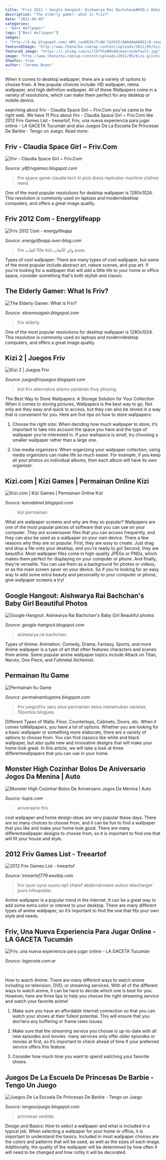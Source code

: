 ```yaml
---
title: "Friv 2011 ~ Google Hangout: Aishwarya Rai Bachchan&#039;s Baby Girl Beautiful Photos"
description: "The elderly gamer: what is friv?"
date: "2022-04-09"
categories:
- "Best Wallpaper"
tags: ["Best Wallpaper"]
images:
- "http://4.bp.blogspot.com/-HKh_cwaDK3k/TcAW-YqYkXI/AAAAAAAAAGI/8-smuwy8DT0/s1600/friv_spacegirl.png"
featuredImage: "http://www.thenorba.com/wp-content/uploads/2011/05/kizi-giochi-flash.jpg"
featured_image: "https://i.ytimg.com/vi/lH7YhoBMs88/maxresdefault.jpg"
image: "http://www.thenorba.com/wp-content/uploads/2011/05/kizi-giochi-flash.jpg"
ShowToc: true
author: "Jeremy Boyer"
---
```



When it comes to desktop wallpaper, there are a variety of options to choose from. A few popular choices include: HD wallpaper, retina wallpaper, and high definition wallpaper. All of these Wallpapers come in a variety of resolutions, which can make them perfect for any desktop or mobile device. 

	

		
searching about friv - Claudia Space Girl ~ Friv.Com you've came to the right web. We have 11 Pics about friv - Claudia Space Girl ~ Friv.Com like 2012 Friv Games List - treeartof, Friv, una nueva experiencia para jugar online - LA GACETA Tucumán and also Juegos De La Escuela De Princesas De Barbie - Tengo un Juego. Read more:
		
    
## Friv - Claudia Space Girl ~ Friv.Com

<img loading=lazy src="http://4.bp.blogspot.com/-HKh_cwaDK3k/TcAW-YqYkXI/AAAAAAAAAGI/8-smuwy8DT0/s1600/friv_spacegirl.png" onerror="this.onerror=null;this.src='https://tse4.mm.bing.net/th?id=OIP.lIW_Do87Z-fxviqVHnNS1QHaG5&amp;pid=15.1';" alt="friv - Claudia Space Girl ~ Friv.Com">

_Source: y8frivgames.blogspot.com_

>friv space game claudia tech hi pick dress replicator machine clothes need. 

	

One of the most popular resolutions for desktop wallpaper is 1280x1024. This resolution is commonly used on laptops and moderndesktop computers, and offers a great image quality.

    
## Friv 2012 Com - Energylifeapp

<img loading=lazy src="https://i.ytimg.com/vi/lH7YhoBMs88/maxresdefault.jpg" onerror="this.onerror=null;this.src='https://tse2.mm.bing.net/th?id=OIP.VKjsSz6sdgZitiNGFHFzCwHaEK&amp;pid=15.1';" alt="Friv 2012 Com - energylifeapp">

_Source: energylifeapp.over-blog.com_

>friv العاب fille kizi واي الالعاب puss. 

	

Types of cool wallpaper:
There are many types of cool wallpaper, but some of the most popular include abstract art, nature scenes, and pop art. If you're looking for a wallpaper that will add a little life to your home or office space, consider something that's both stylish and classic.

    
## The Elderly Gamer: What Is Friv?

<img loading=lazy src="https://4.bp.blogspot.com/-lD4RLizzynE/TzA4XGgHTeI/AAAAAAAAKGQ/0lcqaqi8gOo/s1600/friv+games.JPG" onerror="this.onerror=null;this.src='https://tse2.mm.bing.net/th?id=OIP.2VY3IZ0wua55YSFlaF4zpQAAAA&amp;pid=15.1';" alt="The Elderly Gamer: What is Friv?">

_Source: xboxmeagain.blogspot.com_

>friv elderly. 

	

One of the most popular resolutions for desktop wallpaper is 1280x1024. This resolution is commonly used on laptops and moderndesktop computers, and offers a great image quality.

    
## Kizi 2 | Juegos Friv

<img loading=lazy src="http://www.thenorba.com/wp-content/uploads/2011/05/kizi-giochi-flash.jpg" onerror="this.onerror=null;this.src='https://tse4.mm.bing.net/th?id=OIP.AO8HTGuKWLrbqh-uTJXYjQHaE8&amp;pid=15.1';" alt="Kizi 2 | Juegos Friv">

_Source: juegosfrivjuegos.blogspot.com_

>kizi friv alternativa stiamo parlando thuy phuong. 

	

The Best Way to Store Wallpapers: A Storage Solution for Your Collection
When it comes to storing pictures, Wallpapers is the best way to go. Not only are they easy and quick to access, but they can also be stored in a way that is convenient for you. Here are five tips on how to store wallpapers:
1) Choose the right size: When deciding how much wallpaper to store, it’s important to take into account the space you have and the type of wallpaper you’re interested in. If your wallspace is small, try choosing a smaller wallpaper rather than a large one.

2) Use media organizers: When organizing your wallpaper collection, using media organizers can make life so much easier. For example, if you keep all your photos on individual albums, then each album will have its own organizer.

    
## Kizi.com | Kizi Games | Permainan Online Kizi

<img loading=lazy src="http://2.bp.blogspot.com/-i_u2Nk_joQs/Tm-FYlweriI/AAAAAAAAG30/JBshkceYOzc/w1200-h630-p-k-no-nu/kizi.JPG" onerror="this.onerror=null;this.src='https://tse4.mm.bing.net/th?id=OIP.UbgSLcwz-qsBvFLRjkauGwHaEj&amp;pid=15.1';" alt="Kizi.com | Kizi Games | Permainan Online Kizi">

_Source: karodalnet.blogspot.com_

>kizi permainan. 

	

What are wallpaper screens and why are they so popular?
Wallpapers are one of the most popular pieces of software that you can use on your computer. They are screensaver files that you can access frequently, and they can also be used as a wallpaper on your own device. There a few reasons why they are so popular. First, they are easy to create. Just drag and drop a file onto your desktop, and you're ready to go! Second, they are beautiful. Most wallpaper files come in high-quality JPEGs or PNGs, which makes them perfect for displaying on your computer or phone. And finally, they're versatile. You can use them as a background for photos or videos, or as the main screen saver on your device. So if you're looking for an easy way to add some extra beauty and personality to your computer or phone, give wallpaper screens a try!

    
## Google Hangout: Aishwarya Rai Bachchan&#039;s Baby Girl Beautiful Photos

<img loading=lazy src="https://4.bp.blogspot.com/-pZ49YE94Zvw/Tutg6dJmz8I/AAAAAAAAAhk/AuymxYO-A6g/s1600/aishwarya+baby+girl.JPG" onerror="this.onerror=null;this.src='https://tse2.mm.bing.net/th?id=OIP.TlCXvHgEj4M0LKm8Wi7dQQHaEO&amp;pid=15.1';" alt="Google Hangout: Aishwarya Rai Bachchan&#039;s Baby Girl Beautiful photos">

_Source: google-hangout.blogspot.com_

>aishwarya rai bachchan. 

	

Types of Anime: Animation, Comedy, Drama, Fantasy, Sports, and more
Anime wallpaper is a type of art that often features characters and scenes from anime. Some popular anime wallpaper topics include Attack on Titan, Naruto, One Piece, and Fullmetal Alchemist.

    
## Permainan Itu Game

<img loading=lazy src="http://3.bp.blogspot.com/-nCCl0kgFmqo/VnAnVVNzToI/AAAAAAAABpw/EnoHkh1fKbw/s1600/friv.jpg" onerror="this.onerror=null;this.src='https://tse1.mm.bing.net/th?id=OIP.DZs2_2bM4vmKEXrBZ3IoZQHaFX&amp;pid=15.1';" alt="Permainan Itu Game">

_Source: permainanitugame.blogspot.com_

>friv juegosfriv seru situs permainan estos menemukan varietas 10puntos bloguea. 

	

Different Types of Walls: Floor, Countertops, Cabinets, Doors, etc.
When it comes toWallpapers, you have a lot of options. Whether you are looking for a basic wallpaper or something more elaborate, there are a variety of options to choose from. You can find classics like white and black wallpaper, but also quite new and innovative designs that will make your home look great. In this article, we will take a look at three differentwallpapers that you can use in your home.

    
## Monster High Cozinhar Bolos De Aniversario Jogos Da Menina | Auto

<img loading=lazy src="http://static.jogos360.com.br/files/categories/hi/gh/high-fb.jpg" onerror="this.onerror=null;this.src='https://tse3.mm.bing.net/th?id=OIP.hNu3ar6LNZfYHNqQNNAW7AHaD4&amp;pid=15.1';" alt="Monster High Cozinhar Bolos De Aniversario Jogos Da Menina | Auto">

_Source: liupis.com_

>aniversario friv. 

	

cool wallpaper and home design ideas are very popular these days. There are so many choices to choose from, and it can be fun to find a wallpaper that you like and make your home look good. There are many differentwallpaper designs to choose from, so it is important to find one that will fit your house and style.

    
## 2012 Friv Games List - Treeartof

<img loading=lazy src="https://treeartof779.weebly.com/uploads/1/2/4/9/124912739/972597509.jpg" onerror="this.onerror=null;this.src='https://tse4.mm.bing.net/th?id=OIP.0QEmnZRb_ZqKiiVNEybJUwHaEK&amp;pid=15.1';" alt="2012 Friv Games List - treeartof">

_Source: treeartof779.weebly.com_

>friv oyun oyna oyunu ep1 charef abderrahmane autour telecharger jours infoupdate. 

	

Anime wallpaper is a popular trend in the internet. It can be a great way to add some extra color or interest to your desktop. There are many different types of anime wallpaper, so it’s important to find the one that fits your own style and needs.

    
## Friv, Una Nueva Experiencia Para Jugar Online - LA GACETA Tucumán

<img loading=lazy src="http://img.lagaceta.com.ar/fotos/notas/2011/12/20/47046552-friv.jpg" onerror="this.onerror=null;this.src='https://tse3.mm.bing.net/th?id=OIP.Z2AAaF3djfF2sqNa3cEvdAHaEz&amp;pid=15.1';" alt="Friv, una nueva experiencia para jugar online - LA GACETA Tucumán">

_Source: lagaceta.com.ar_

>. 

	

How to watch Anime: There are many different ways to watch anime including on television, DVD, or streaming services.
With all of the different ways to watch anime, it can be hard to decide which one is best for you. However, here are three tips to help you choose the right streaming service and watch your favorite anime!
1. Make sure you have an affordable internet connection so that you can watch your shows at their fullest potential. This will ensure that you don’tera any buffering or frame rates issues.

2. Make sure that the streaming service you choose is up-to-date with all new episodes and movies. many services only offer older episodes or movies at first, so it’s important to check ahead of time if your preferred service offers this feature.

3. Consider how much time you want to spend watching your favorite shows.

    
## Juegos De La Escuela De Princesas De Barbie - Tengo Un Juego

<img loading=lazy src="https://http2.mlstatic.com/barbie-escuela-de-princesas-vestido-de-escuela-D_NQ_NP_13328-MLM3218692198_102012-F.jpg" onerror="this.onerror=null;this.src='https://tse4.mm.bing.net/th?id=OIP.J9JNsLaiyT9h3yOcvPwv4QHaKa&amp;pid=15.1';" alt="Juegos De La Escuela De Princesas De Barbie - Tengo un Juego">

_Source: tengounjuego.blogspot.com_

>princesas vestido. 

	

Design and Basics: How to select a wallpaper and what is included in a typical job.
When selecting a wallpaper for your home or office, it is important to understand the basics. Included in most wallpaper choices are the colors and patterns that will be used, as well as the sizes of each image. Additionally, the quality of the wallpaper will be determined by how often it will need to be changed and how richly it will be decorated.

